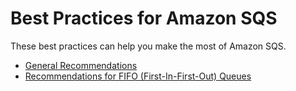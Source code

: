 # Best Practices for Amazon SQS<a name="sqs-best-practices"></a>

These best practices can help you make the most of Amazon SQS\.


+ [General Recommendations](general-recommendations.md)
+ [Recommendations for FIFO \(First\-In\-First\-Out\) Queues](FIFO-queue-recommendations.md)